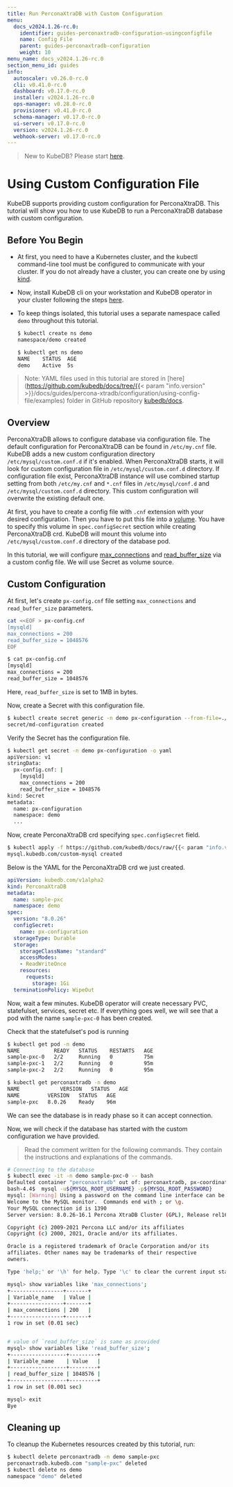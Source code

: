 ```yaml
---
title: Run PerconaXtraDB with Custom Configuration
menu:
  docs_v2024.1.26-rc.0:
    identifier: guides-perconaxtradb-configuration-usingconfigfile
    name: Config File
    parent: guides-perconaxtradb-configuration
    weight: 10
menu_name: docs_v2024.1.26-rc.0
section_menu_id: guides
info:
  autoscaler: v0.26.0-rc.0
  cli: v0.41.0-rc.0
  dashboard: v0.17.0-rc.0
  installer: v2024.1.26-rc.0
  ops-manager: v0.28.0-rc.0
  provisioner: v0.41.0-rc.0
  schema-manager: v0.17.0-rc.0
  ui-server: v0.17.0-rc.0
  version: v2024.1.26-rc.0
  webhook-server: v0.17.0-rc.0
---
```


> New to KubeDB? Please start [here](/docs/v2024.1.26-rc.0/README).

# Using Custom Configuration File

KubeDB supports providing custom configuration for PerconaXtraDB. This tutorial will show you how to use KubeDB to run a PerconaXtraDB database with custom configuration.

## Before You Begin

- At first, you need to have a Kubernetes cluster, and the kubectl command-line tool must be configured to communicate with your cluster. If you do not already have a cluster, you can create one by using [kind](https://kind.sigs.k8s.io/docs/user/quick-start/).

- Now, install KubeDB cli on your workstation and KubeDB operator in your cluster following the steps [here](/docs/v2024.1.26-rc.0/setup/README).

- To keep things isolated, this tutorial uses a separate namespace called `demo` throughout this tutorial.

  ```bash
  $ kubectl create ns demo
  namespace/demo created

  $ kubectl get ns demo
  NAME    STATUS  AGE
  demo    Active  5s
  ```

> Note: YAML files used in this tutorial are stored in [here](https://github.com/kubedb/docs/tree/{{< param "info.version" >}}/docs/guides/percona-xtradb/configuration/using-config-file/examples) folder in GitHub repository [kubedb/docs](https://github.com/kubedb/docs).

## Overview

PerconaXtraDB allows to configure database via configuration file. The default configuration for PerconaXtraDB can be found in `/etc/my.cnf` file. KubeDB adds a new custom configuration directory `/etc/mysql/custom.conf.d` if it's enabled. When PerconaXtraDB starts, it will look for custom configuration file in `/etc/mysql/custom.conf.d` directory. If configuration file exist, PerconaXtraDB instance will use combined startup setting from both `/etc/my.cnf` and `*.cnf` files in `/etc/mysql/conf.d` and `/etc/mysql/custom.conf.d` directory. This custom configuration will overwrite the existing default one.

At first, you have to create a config file with `.cnf` extension with your desired configuration. Then you have to put this file into a [volume](https://kubernetes.io/docs/concepts/storage/volumes/). You have to specify this volume  in `spec.configSecret` section while creating PerconaXtraDB crd. KubeDB will mount this volume into `/etc/mysql/custom.conf.d` directory of the database pod.

In this tutorial, we will configure [max_connections](https://dev.mysql.com/doc/refman/8.0/en/server-system-variables.html#sysvar_max_connections/) and [read_buffer_size](https://dev.mysql.com/doc/refman/8.0/en/server-system-variables.html#sysvar_read_buffer_size) via a custom config file. We will use Secret as volume source.

## Custom Configuration

At first, let's create `px-config.cnf` file setting `max_connections` and `read_buffer_size` parameters.

```bash
cat <<EOF > px-config.cnf
[mysqld]
max_connections = 200
read_buffer_size = 1048576
EOF

$ cat px-config.cnf
[mysqld]
max_connections = 200
read_buffer_size = 1048576
```

Here, `read_buffer_size` is set to 1MB in bytes.

Now, create a Secret with this configuration file.

```bash
$ kubectl create secret generic -n demo px-configuration --from-file=./px-config.cnf
secret/md-configuration created
```

Verify the Secret has the configuration file.

```bash
$ kubectl get secret -n demo px-configuration -o yaml
apiVersion: v1
stringData:
  px-config.cnf: |
    [mysqld]
    max_connections = 200
    read_buffer_size = 1048576
kind: Secret
metadata:
  name: px-configuration
  namespace: demo
  ...
```

Now, create PerconaXtraDB crd specifying `spec.configSecret` field.

```bash
$ kubectl apply -f https://github.com/kubedb/docs/raw/{{< param "info.version" >}}/docs/guides/percona-xtradb/configuration/using-config-file/examples/px-custom.yaml
mysql.kubedb.com/custom-mysql created
```

Below is the YAML for the PerconaXtraDB crd we just created.

```yaml
apiVersion: kubedb.com/v1alpha2
kind: PerconaXtraDB
metadata:
  name: sample-pxc
  namespace: demo
spec:
  version: "8.0.26"
  configSecret:
    name: px-configuration
  storageType: Durable
  storage:
    storageClassName: "standard"
    accessModes:
    - ReadWriteOnce
    resources:
      requests:
        storage: 1Gi
  terminationPolicy: WipeOut

```

Now, wait a few minutes. KubeDB operator will create necessary PVC, statefulset, services, secret etc. If everything goes well, we will see that a pod with the name `sample-pxc-0` has been created.

Check that the statefulset's pod is running

```bash
$ kubectl get pod -n demo
NAME           READY   STATUS    RESTARTS   AGE
sample-pxc-0   2/2     Running   0          75m
sample-pxc-1   2/2     Running   0          95m
sample-pxc-2   2/2     Running   0          95m

$ kubectl get perconaxtradb -n demo 
NAME             VERSION   STATUS   AGE
NAME         VERSION   STATUS   AGE
sample-pxc   8.0.26    Ready    96m
```

We can see the database is in ready phase so it can accept connection.

Now, we will check if the database has started with the custom configuration we have provided.

> Read the comment written for the following commands. They contain the instructions and explanations of the commands.

```bash
# Connecting to the database
$ kubectl exec -it -n demo sample-pxc-0 -- bash
Defaulted container "perconaxtradb" out of: perconaxtradb, px-coordinator, px-init (init)
bash-4.4$  mysql -u${MYSQL_ROOT_USERNAME} -p${MYSQL_ROOT_PASSWORD}
mysql: [Warning] Using a password on the command line interface can be insecure.
Welcome to the MySQL monitor.  Commands end with ; or \g.
Your MySQL connection id is 1390
Server version: 8.0.26-16.1 Percona XtraDB Cluster (GPL), Release rel16, Revision b141904, WSREP version 26.4.3

Copyright (c) 2009-2021 Percona LLC and/or its affiliates
Copyright (c) 2000, 2021, Oracle and/or its affiliates.

Oracle is a registered trademark of Oracle Corporation and/or its
affiliates. Other names may be trademarks of their respective
owners.

Type 'help;' or '\h' for help. Type '\c' to clear the current input statement.

mysql> show variables like 'max_connections';
+-----------------+-------+
| Variable_name   | Value |
+-----------------+-------+
| max_connections | 200   |
+-----------------+-------+
1 row in set (0.01 sec)


# value of `read_buffer_size` is same as provided
mysql> show variables like 'read_buffer_size';
+------------------+---------+
| Variable_name    | Value   |
+------------------+---------+
| read_buffer_size | 1048576 |
+------------------+---------+
1 row in set (0.001 sec)

mysql> exit
Bye
```

## Cleaning up

To cleanup the Kubernetes resources created by this tutorial, run:

```bash
$ kubectl delete perconaxtradb -n demo sample-pxc
perconaxtradb.kubedb.com "sample-pxc" deleted
$ kubectl delete ns demo
namespace "demo" deleted
```
